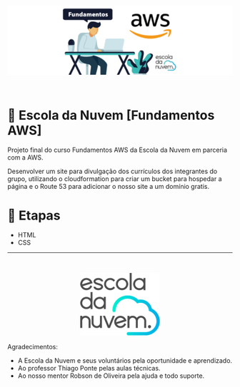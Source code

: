 <p align="center">
    <img src="assets/fundamentosawsedn.png" alt="logo Fundamentos AWS">
</p>

<br>

# 🚀 Escola da Nuvem [Fundamentos AWS]

Projeto final do curso Fundamentos AWS da Escola da Nuvem em parceria com a AWS.

Desenvolver um site para divulgação dos currículos dos integrantes do grupo, utilizando o cloudformation para criar um bucket para hospedar a página e o Route 53 para adicionar o nosso site a um domínio gratis.

# 🎉 Etapas

- HTML
- CSS

---
<br>

<p align="center">
    <img src="assets/escoladanuvem.png" alt="logo da Escola da Nuvem">
</p>

Agradecimentos:

- A Escola da Nuvem e seus voluntários pela oportunidade e aprendizado.
- Ao professor Thiago Ponte pelas aulas técnicas.
- Ao nosso mentor Robson de Oliveira pela ajuda e todo suporte.

